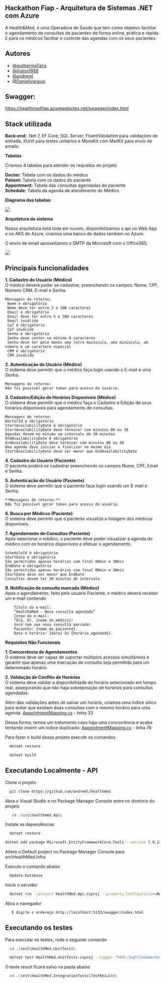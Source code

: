 ## Hackathon Fiap - Arquitetura de Sistemas .NET com Azure

A Health&Med, é uma Operadora de Saúde que tem como objetivo facilitar o agendamento de consultas de pacientes de forma online, prática e rápida.
E para os médicos facilitar o controle das agendas com os seus pacientes.

## Autores

- [@guilhermeTaira](https://github.com/guilhermeTaira)
- [@lirajon1988](https://github.com/lirajon1988)
- [@andreml](https://github.com/andreml)
- [@Daniellyaraujo](https://github.com/Daniellyaraujo)

## Swagger:
https://healthmedfiap.azurewebsites.net/swagger/index.html

## Stack utilizada

**Back-end:** .Net 7, EF Core, SQL Server, FluentValidation para validações de entrada, XUnit para testes unitários e MimeKit com MailKit para envio de emails.

**Tabelas**

Criamos 4 tabelas para atender os requistos do projeto

**Doctor:** Tabela com os dados do médico <br/>
**Patient:** Tabela com os dados do paciente <br/>
**Appontment:** Tabela das consultas agendadas do paciente <br/>
**Schedule:** Tabela da agenda de atendimento do Médico <br/>

**Diagrama das tabelas:** 

<img src="https://uploaddeimagens.com.br/images/004/819/214/full/Sem_t%C3%ADtulo.png?1722544352">

**Arquitetura do sistema**

Nossa arquitetura está toda em nuvem, disponibilizamos a api no Web App e no AKS do Azure, criamos uma banco de dados também no Azure.

O envio de email aproveitamos o SMTP da Microsoft com o Office365.

<img src="https://uploaddeimagens.com.br/images/004/819/348/full/arquitetura-draw_%281%29.jpg?1722557939">

## Principais funcionalidades

**1. Cadastro do Usuário (Médico)** <br/>
    O médico deverá poder se cadastrar, preenchendo os campos: Nome, CPF, Número CRM, E-mail e Senha.

    Mensagens de retorno:
     Nome é obrigatório
     Nome deve ter entre 3 e 100 caracteres
     Email é obrigatório
     Email deve ter entre 5 e 500 caracteres
     Email inválido
     Cpf é obrigatório
     Cpf inválido
     Senha é obrigatória
     Senha deve conter no mínimo 8 caracteres
     Senha deve ter pelo menos uma letra maiúscula, uma minúscula, um número e um caractere especial
     CRM é obrigatório
     CRM inválido

**2. Autenticação do Usuário (Médico)**<br/>
    O sistema deve permitir que o médico faça login usando o E-mail e uma Senha.<br/>

    Mensagens de retorno:
    Não foi possível gerar token para acesso do usuário.
   
**3. Cadastro/Edição de Horários Disponíveis (Médico)** <br/>
    O sistema deve permitir que o médico faça o Cadastro e Edição de seus horários disponíveis para agendamento de consultas.

    Mensagens de retorno:
    DoctorId é obrigatório
    StartAvailabilityDate é obrigatório
    StartAvailabilityDate deve terminar com minutos 00 ou 30
    Agendas devem no mínimo um intervalo de 30 minutos
    EndAvailabilityDate é obrigatório
    EndAvailabilityDate deve terminar com minutos 00 ou 30
    Uma agenda deve iniciar e finalizar no mesmo dia
    StartAvailabilityDate deve ser menor que EndAvailabilityDate
    
**4. Cadastro do Usuário (Paciente)** <br/>
    O paciente poderá se cadastrar preenchendo os campos Nome, CPF, Email e Senha.
    
**5. Autenticação do Usuário (Paciente)** <br/>
    O sistema deve permitir que o paciente faça login usando um E-mail e Senha.

    **Mensagens de retorno:**
    Não foi possível gerar token para acesso do usuário.
    
**6. Busca por Médicos (Paciente)** <br/>
O sistema deve permitir que o paciente visualize a listagem dos médicos
disponíveis.

**7. Agendamento de Consultas (Paciente)** <br/>
    Após selecionar o médico, o paciente deve poder visualizar a agenda do médico com os horários disponíveis e efetuar o agendamento.
   
    ScheduleId é obrigatório
    StartDate é obrigatório
    São permitidos apenas horários com final 00min e 30min
    EndDate é obrigatório
    São permitidos apenas horários com final 00min e 30min
    StartDate deve ser menor que EndDate
    Consultas devem ter 30 minutos de intervalo

**9. Notificação de consulta marcada (Médico)** <br/>
    Após o agendamento, feito pelo usuário Paciente, o médico deverá receber um e-mail contendo:
   
        Título do e-mail:
        ”Health&Med - Nova consulta agendada”
        Corpo do e-mail:
        ”Olá, Dr. {nome_do_médico}!
        Você tem uma nova consulta marcada!
        Paciente: {nome_do_paciente}.
        Data e horário: {data} às {horário_agendado}.

**Requisitos Não Funcionais**

**1. Concorrência de Agendamentos** <br/>
    O sistema deve ser capaz de suportar múltiplos acessos simultâneos e garantir que apenas uma marcação de consulta seja permitida para um determinado horário.
   
**2. Validação de Conflito de Horários** <br/>
O sistema deve validar a disponibilidade do horário selecionado em tempo real, assegurando que não haja sobreposição de horários para consultas agendadas:

Além das validações antes de salvar um horário, criamos uma índice único para evitar que existam duas consultas com o mesmo horário para uma agenda:
[AppointmentMapping.cs](src/HealthMed.Infra/Data/Mapping/AppointmentMapping.cs) - linha 33

Dessa forma, temos um tratamento caso haja uma concorrência e acabe tentando inserir um índice duplicado:
[AppointmentMapping.cs](src/HealthMed.Application/Services/AppointmentService.cs) - linha 76

Para fazer o build desse projeto execute os comandos

```bash
  dotnet restore
```

```bash
  dotnet build
```
## Executando Localmente - API

Clone o projeto

```bash
  git clone https://github.com/andreml/healthmed
```

Abra o Visual Studio e no Package Manager Console entre no diretório do projeto

```bash
   cd .\src\healthmed.Api\
```

Instale as dependências

```bash
  dotnet restore
```

```bash
dotnet add package Microsoft.EntityFrameworkCore.Tools --version 7.0.13
```

Altere o Default project no Package Manager Console para src\HealthMed.Infra

Execute o comando abaixo

```bash
  Update-Database
```

Inicie o servidor

```bash
  dotnet run --project HealthMed.Api.csproj --property:Configuration=Release --port 5133
```

Abra o navegador

```bash
   E digite o endereço http://localhost:5133/swagger/index.html
```

## Executando os testes

Para executar os testes, rode o seguinte comando

```bash
  cd .\test\HealthMed.UnitTests\
```

```bash
  dotnet test HealthMed.UnitTests.csproj --logger "html;logfilename=testResults.html"
```

O teste result ficará salvo na pasta abaixo

```bash
  cd .\test\HealthMed.IntegrationTests\TestResults\
```
